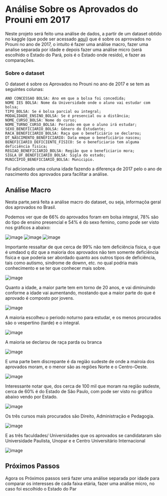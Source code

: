 # Análise Sobre os Aprovados do Prouni em 2017

Neste projeto será feito uma análise de dados, a partir de um dataset obtido no kaggle (que pode ser acessado [aqui](https://www.kaggle.com/datasets/raphaelmarconato/pro-uni-scholarship-2017)) que é sobre os aprrovados no Prouni no ano de 2017, o intuito é fazer uma análise macro, fazer uma analise separada por idade e depois fazer uma análise micro (será escolhido o Estado do Pará, pois é o Estado onde resido), e fazer as comparações.

### Sobre o dataset

O dataset é sobre os Aprovados no Prouni no ano de 2017 e se tem as seguintes colunas:


    ANO CONCESSAO BOLSA: Ano em que a bolsa foi concedida;
    NOME IES BOLSA: Nome da Universidade onde o aluno vai estudar com bolsa;
    TIPO_BOLSA: Se é bolsa parcial ou integral;
    MODALIDADE_ENSINO_BOLSA: Se é presencial ou a distância;
    NOME_CURSO_BOLSA: Nome do curso;
    NOME_TURNO_CURSO_BOLSA: Periodo em que o aluno irá estudar;
    SEXO_BENEFICIARIO_BOLSA: Gênero do Estudante;
    RACA_BENEFICIARIO_BOLSA: Raça que o beneficiário se declarou;
    DT_NASCIMENTO_BENEFICIARIO: Data emque o beneficiário nasceu;
    BENEFICIARIO_DEFICIENTE_FISICO: Se o beneficiario tem alguma deficiência fisica;
    REGIAO_BENEFICIARIO_BOLSA: Região que o beneficiario mora;
    SIGLA_UF_BENEFICIARIO_BOLSA: Sigla do estado;
    MUNICIPIO_BENEFICIARIO_BOLSA: Municipio.

Foi adicionado uma coluna idade fazendo a diferença de 2017 pelo o ano de nascimento dos aprovados para facilitar a análise.

## Análise Macro

Nesta parte,será feita a análise macro do dataset, ou seja, informaçõa geral dos aprovados no Brasil.

Podemos ver que de 66% do aprovados foram em bolsa integral, 78% são do tipo de ensino presencial e 54% é do sexo femino, como pode ser visto nos gráficos a abaixo:

![image](https://user-images.githubusercontent.com/39843884/190859876-3e2dc5fd-9d3b-4c29-a837-7adb02ff53fa.png) ![image](https://user-images.githubusercontent.com/39843884/190859915-0eec7c4e-8d5c-42a9-83df-37c987c654f3.png) ![image](https://user-images.githubusercontent.com/39843884/190859948-77bd8b02-93bd-4f1b-bb27-63c3631d1f4e.png)

Importante ressaltar de que cerca de 99% não tem deficiência fisica, o que é umdaod q diz que a maioria dos aprovados não tem somente deficiência fisica e que poderia ser abordado quanto aos outros tipos de deficiência, tais como autismo, sindrome de downn, etc. no qual podria mais conhecimento e se ter que conhecer mais sobre.

![image](https://user-images.githubusercontent.com/39843884/190860496-041919f2-0ace-4097-9220-2fc33ebd99da.png)

Quanto a idade, a maior parte tem em torno de 20 anos, e vai diminuindo  conforme a idade vai aumentando, mostando que a maior parte do que é aprovado é composto por jovens.

![image](https://user-images.githubusercontent.com/39843884/190860611-e8912ef5-ad9a-4945-91b3-7dcd7934518a.png)

A maioria escolheu o periodo noturno para estudar, e os menos procurados são o vespertino (tarde) e o integral.

![image](https://user-images.githubusercontent.com/39843884/190860853-884b4850-d21b-44a3-ba59-74124d73888f.png)

A maioria se declarou de raça parda ou branca

![image](https://user-images.githubusercontent.com/39843884/190860950-5331a9f7-f41c-453e-9589-1df47ef017e1.png)

E uma parte bem discrepante é da região sudeste de onde a mairoia dos aprovados moram, e o menor são as regiões Norte e o Centro-Oeste.

![image](https://user-images.githubusercontent.com/39843884/190861151-2cd1ee99-1dab-4be0-9925-acb55508b72a.png)

Interessante notar que, dos cerca de 100 mil que moram na região sudeste, cerca de 60% é do Estado de São Paulo, com pode ser visto no gráfico abaixo vendo por Estado.

![image](https://user-images.githubusercontent.com/39843884/190861316-b1e21281-c700-46c4-97a0-602a540b1e3f.png)

Os três cursos mais procurados são Direito, Administração e Pedagogia.

![image](https://user-images.githubusercontent.com/39843884/190861395-62b9fd6b-6f8c-46b4-861f-c0100ecc7fd9.png)

E as três faculdades/ Universidades que os aprovados se candidataram são Universidade Paulista, Unopar e e Centro Universitário Internacional

![image](https://user-images.githubusercontent.com/39843884/190861452-36dcfb47-3719-4155-80a7-2f34ab759689.png)

## Próximos Passos

Agora os Próximos passos será fazer uma análise separada por idade para comparar os interesses de cada faixa etária, fazer uma análise micro, no caso foi escolhido o Estado do Par
